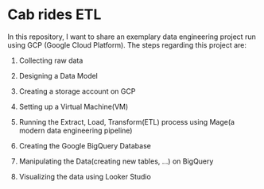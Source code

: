 # Cab rides ETL 
In this repository, I want to share an exemplary data engineering project run using GCP (Google Cloud Platform). The steps regarding this project are:

1. Collecting raw data

2. Designing a Data Model

3. Creating a storage account on GCP

4. Setting up a Virtual Machine(VM)

5. Running the Extract, Load, Transform(ETL) process using Mage(a modern data engineering pipeline)

6. Creating the Google BigQuery Database

7. Manipulating the Data(creating new tables, …) on BigQuery

8. Visualizing the data using Looker Studio
